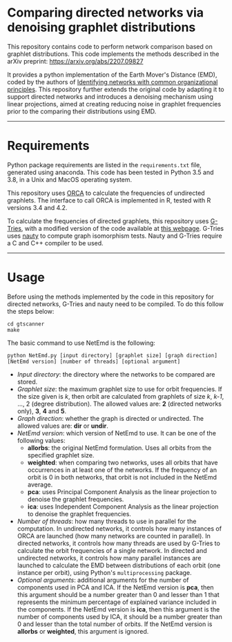 # Comparing directed networks via denoising graphlet distributions

This repository contains code to perform network comparison based on graphlet distributions. This code implements the methods described in the arXiv preprint: https://arxiv.org/abs/2207.09827

It provides a python implementation of the Earth Mover's Distance (EMD), coded by the authors of [Identifying networks with common organizational principles](https://doi.org/10.1093/comnet/cny003). This repository further extends the original code by adapting it to support directed networks and introduces a denoising mechanism using linear projections, aimed at creating reducing noise in graphlet frequencies prior to the comparing their distributions using EMD.

---

# Requirements

Python package requirements are listed in the `requirements.txt` file, generated using anaconda. This code has been tested in Python 3.5 and 3.8, in a Unix and MacOS operating system.

This repository uses [ORCA](https://doi.org/10.1093/bioinformatics/btt717) to calculate the frequencies of undirected graphlets. The interface to call ORCA is implemented in R, tested with R versions 3.4 and 4.2.

To calculate the frequencies of directed graphlets, this repository uses [G-Tries](https://ieeexplore.ieee.org/abstract/document/7501518), with a modified version of the code available at [this webpage](https://www.dcc.fc.up.pt/~daparicio/software.html). G-Tries uses [nauty](https://doi.org/10.1016/j.jsc.2013.09.003) to compute graph isomorphism tests. Nauty and G-Tries require a C and C++ compiler to be used.

---

# Usage

Before using the methods implemented by the code in this repository for directed networks, G-Tries and nauty need to be compiled. To do this follow the steps below:

```
cd gtscanner
make
```

The basic command to use NetEmd is the following:

```python NetEmd.py [input directory] [graphlet size] [graph direction] [NetEmd version] [number of threads] [optional argument]```

- *Input directory*: the directory where the networks to be compared are stored.
- *Graphlet size*: the maximum graphlet size to use for orbit frequencies. If the size given is *k*, then orbit are calculated from graphlets of size *k*, *k-1*, ..., 2 (degree distribution). The allowed values are: **2** (directed networks only), **3**, **4** and **5**.
- *Graph direction*: whether the graph is directed or undirected. The allowed values are: **dir** or **undir**.
- *NetEmd version*: which version of NetEmd to use. It can be one of the following values:
  - **allorbs**: the original NetEmd formulation. Uses all orbits from the specified graphlet size.
  - **weighted**: when comparing two networks, uses all orbits that have occurrences in at least one of the networks. If the frequency of an orbit is 0 in both networks, that orbit is not included in the NetEmd average.
  - **pca**: uses Principal Component Analysis as the linear projection to denoise the graphlet frequencies.
  - **ica**: uses Independent Component Analysis as the linear projection to denoise the graphlet frequencies.
- *Number of threads*: how many threads to use in parallel for the computation. In undirected networks, it controls how many instances of ORCA are launched (how many networks are counted in parallel). In directed networks, it controls how many threads are used by G-Tries to calculate the orbit frequencies of a single network. In directed and undirected networks, it controls how many parallel instances are launched to calculate the EMD between distributions of each orbit (one instance per orbit), using Python's `multiprocessing` package.
- *Optional arguments*: additional arguments for the number of components used in PCA and ICA. If the NetEmd version is **pca**, then this argument should be a number greater than 0 and lesser than 1 that represents the minimum percentage of explained variance included in the components. If the NetEmd version is **ica**, then this argument is the number of components used by ICA, it should be a number greater than 0 and lesser than the total number of orbits. If the NetEmd version is **allorbs** or **weighted**, this argument is ignored.
